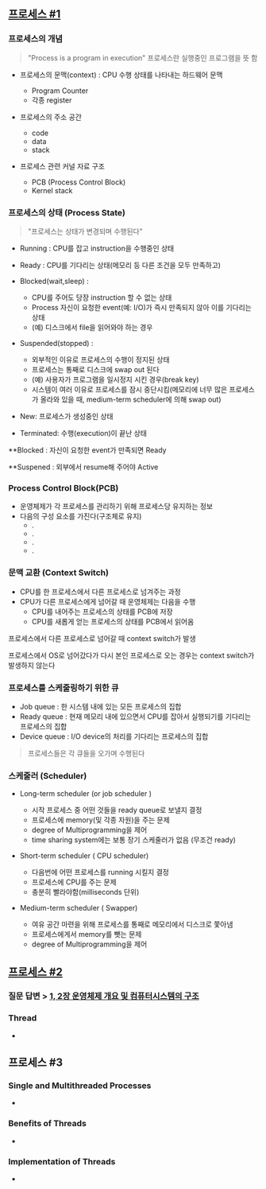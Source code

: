 ## [프로세스 #1](https://core.ewha.ac.kr/publicview/C0101020140318134023355997?vmode=f)

### 프로세스의 개념

  >"Process is a program in execution"
  프로세스란 실행중인 프로그램을 뜻 함

- 프로세스의 문맥(context) : CPU 수행 상태를 나타내는 하드웨어 문맥
    - Program Counter
    - 각종 register 


- 프로세스의 주소 공간
    - code
    - data
    - stack

- 프로세스 관련 커널 자료 구조
    - PCB (Process Control Block)
    - Kernel stack 


### 프로세스의  상태 (Process State)
> "프로세스는 상태가 변경되며 수행된다"
- Running : CPU를 잡고 instruction을 수행중인 상태
- Ready : CPU를 기다리는 상태(메모리 등 다른 조건을 모두 만족하고)
- Blocked(wait,sleep) :
    - CPU를 주어도 당장 instruction 할 수 없는 상태
    - Process 자신이 요청한 event(예: I/O)가 즉시 만족되지 않아 이를 기다리는 상태
    - (예) 디스크에서 file을 읽어와야 하는 경우

- Suspended(stopped) :
    - 외부적인 이유로 프로세스의 수행이 정지된 상태
    - 프로세스는 통째로 디스크에 swap out 된다
    - (예) 사용자가 프로그램을 일시정지 시킨 경우(break key)
    - 시스템이 여러 이유로 프로세스를 잠시 중단시킴(메모리에 너무 많은 프로세스가 올라와 있을 때, medium-term scheduler에 의해 swap out)
-  New: 프로세스가 생성중인 상태
-  Terminated: 수행(execution)이 끝난 상태  


**Blocked : 자신이 요청한 event가 만족되면 Ready
  
**Suspened : 외부에서 resume해 주어야 Active 

### Process Control Block(PCB)

- 운영체제가 각 프로세스를 관리하기 위해 프로세스당 유지하는 정보
- 다음의 구성 요소를 가진다(구조체로 유지)
    - .
    - .
    - .
    - .
       

### 문맥 교환 (Context Switch)

- CPU를 한 프로세스에서 다른 프로세스로 넘겨주는 과정
- CPU가 다른 프로세스에게 넘어갈 때 운영체제는 다음을 수행
    - CPU를 내어주는 프로세스의 상태를 PCB에 저장
    - CPU를 새롭게 얻는 프로세스의 상태를 PCB에서 읽어옴

프로세스에서 다른 프로세스로 넘어갈 때 context switch가 발생
  
프로세스에서 OS로 넘어갔다가 다시 본인 프로세스로 오는 경우는 context switch가 발생하지 않는다

### 프로세스를 스케줄링하기 위한 큐

- Job queue : 한 시스템 내에 있는 모든 프로세스의 집합
- Ready queue : 현재 메모리 내에 있으면서 CPU를 잡아서 실행되기를 기다리는 프로세스의 집합
- Device queue : I/O device의 처리를 기다리는 프로세스의 집합

> 프로세스들은 각 큐들을 오가며 수행된다  

### 스케줄러 (Scheduler)

- Long-term scheduler (or job scheduler )
    - 시작 프로세스 중 어떤 것들을 ready queue로 보낼지 결정
    - 프로세스에 memory(및 각종 자원)을 주는 문제
    - degree of Multiprogramming을 제어
    - time sharing system에는 보통 장기 스케줄러가 없음 (무조건 ready)

- Short-term scheduler ( CPU scheduler)
    - 다음번에 어떤 프로세스를 running 시킬지 결정
    - 프로세스에 CPU를 주는 문제
    - 충분히 빨라야함(milliseconds 단위)
- Medium-term scheduler ( Swapper) 
    - 여유 공간 마련을 위해 프로세스를 통째로 메모리에서 디스크로 쫓아냄
    - 프로세스에게서 memory를 뺏는 문제
    - degree of Multiprogramming을 제어

## [프로세스 #2](https://core.ewha.ac.kr/publicview/C0101020140321141759959993?vmode=f)

### 질문 답변 > [1, 2장 운영체제 개요 및 컴퓨터시스템의 구조](/운영체제/1,-2장-운영체제-개요-및-컴퓨터시스템의-구조.md)

### Thread

- 

## 프로세스 #3

### Single and Multithreaded Processes

- 

### Benefits of Threads

- 

### Implementation of Threads

-